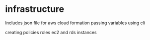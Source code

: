 # infrastructure 
Includes json file for aws cloud formation
passing variables using cli

creating policies roles ec2 and rds instances
